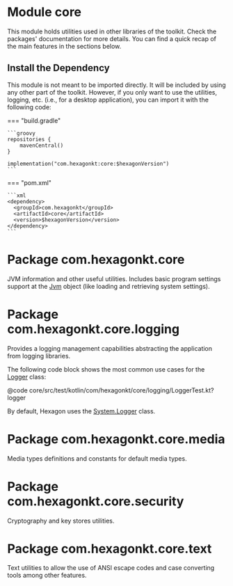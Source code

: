 
# Module core
This module holds utilities used in other libraries of the toolkit. Check the packages'
documentation for more details. You can find a quick recap of the main features in the sections
below.

## Install the Dependency
This module is not meant to be imported directly. It will be included by using any other part of the
toolkit. However, if you only want to use the utilities, logging, etc. (i.e., for a desktop
application), you can import it with the following code:

=== "build.gradle"

    ```groovy
    repositories {
        mavenCentral()
    }

    implementation("com.hexagonkt:core:$hexagonVersion")
    ```

=== "pom.xml"

    ```xml
    <dependency>
      <groupId>com.hexagonkt</groupId>
      <artifactId>core</artifactId>
      <version>$hexagonVersion</version>
    </dependency>
    ```

# Package com.hexagonkt.core
JVM information and other useful utilities. Includes basic program settings support at the [Jvm]
object (like loading and retrieving system settings).

[Jvm]: /api/core/com.hexagonkt.core/-jvm

# Package com.hexagonkt.core.logging
Provides a logging management capabilities abstracting the application from logging libraries.

The following code block shows the most common use cases for the [Logger] class:

@code core/src/test/kotlin/com/hexagonkt/core/logging/LoggerTest.kt?logger

By default, Hexagon uses the [System.Logger] class.

[Logger]: /api/core/com.hexagonkt.core.logging/-logger
[System.Logger]: https://docs.oracle.com/javase/9/docs/api/java/lang/System.Logger.html

# Package com.hexagonkt.core.media
Media types definitions and constants for default media types.

# Package com.hexagonkt.core.security
Cryptography and key stores utilities.

# Package com.hexagonkt.core.text
Text utilities to allow the use of ANSI escape codes and case converting tools among other features.
